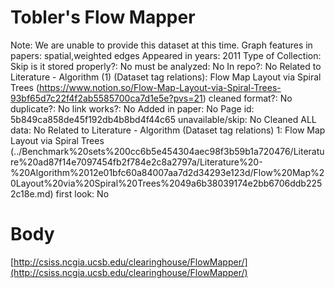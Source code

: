 # Tobler's Flow Mapper

Note: We are unable to provide this dataset at this time.
Graph features in papers: spatial,weighted edges
Appeared in years: 2011
Type of Collection: Skip
is it stored properly?: No
must be analyzed: No
In repo?: No
Related to Literature - Algorithm (1) (Dataset tag relations): Flow Map Layout via Spiral Trees (https://www.notion.so/Flow-Map-Layout-via-Spiral-Trees-93bf65d7c22f4f2ab5585700ca7d1e5e?pvs=21)
cleaned format?: No
duplicate?: No
link works?: No
Added in paper: No
Page id: 5b849ca858de45f192db4b8bd4f44c65
unavailable/skip: No
Cleaned ALL data: No
Related to Literature - Algorithm (Dataset tag relations) 1: Flow Map Layout via Spiral Trees (../Benchmark%20sets%200cc6b5e454304aec98f3b59b1a720476/Literature%20ad87f14e7097454fb2f784e2c8a2797a/Literature%20-%20Algorithm%2012e01bfc60a84007aa7d2d34293e123d/Flow%20Map%20Layout%20via%20Spiral%20Trees%2049a6b38039174e2bb6706ddb2252c18e.md)
first look: No

# Body

[http://csiss.ncgia.ucsb.edu/clearinghouse/FlowMapper/](http://csiss.ncgia.ucsb.edu/clearinghouse/FlowMapper/)